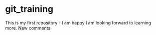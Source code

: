 # git_training
This is my first repository - I am happy
I am looking forward to learning more. 
New comments

